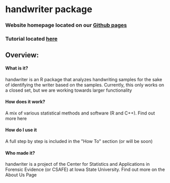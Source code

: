# handwriter package

### Website homepage located on our [Github pages](https://csafe-isu.github.io/handwriter/)

### Tutorial located [here](https://csafe-isu.github.io/handwriter/howto)

## Overview:

#### What is it?
handwriter is an R package that analyzes handwriting samples for the sake of identifying the writer based on the samples. Currently, this only works on a closed set, but we are working towards larger functionality


#### How does it work?
A mix of various statistical methods and software (R and C++). Find out more here


#### How do I use it
A full step by step is included in the "How To" section (or will be soon)


#### Who made it?
handwriter is a project of the Center for Statistics and Applications in Forensic Evidence (or CSAFE) at Iowa State University. Find out more on the About Us Page
